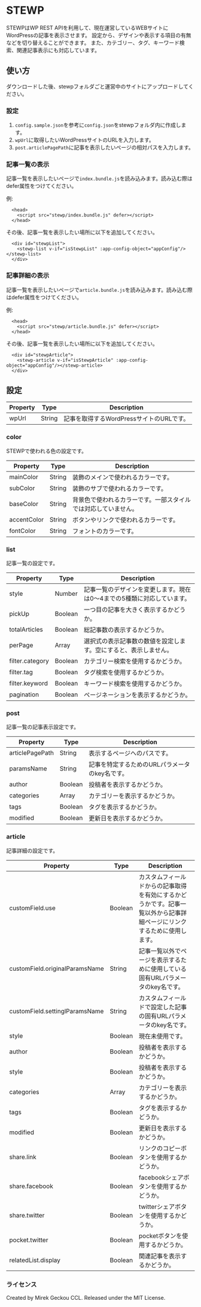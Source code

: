 # STEWP
STEWPはWP REST APIを利用して、現在運営しているWEBサイトにWordPressの記事を表示させます。
設定から、デザインや表示する項目の有無などを切り替えることができます。
また、カテゴリー、タグ、キーワード検索、関連記事表示にも対応しています。

## 使い方
ダウンロードした後、stewpフォルダごと運営中のサイトにアップロードしてください。

### 設定
1. `config.sample.json`を参考に`config.json`をstewpフォルダ内に作成します。
2. `wpUrl`に取得したいWordPressサイトのURLを入力します。
3. `post.articlePagePath`に記事を表示したいページの相対パスを入力します。

### 記事一覧の表示
記事一覧を表示したいページで`index.bundle.js`を読み込みます。読み込む際はdefer属性をつけてください。

例:
```
  <head>
    <script src="stewp/index.bundle.js" defer></script>
  </head>
```

その後、記事一覧を表示したい場所に以下を追加してください。

```
  <div id="stewpList">
    <stewp-list v-if="isStewpList" :app-config-object="appConfig"/></stewp-list>
  </div>
```

### 記事詳細の表示

記事一覧を表示したいページで`article.bundle.js`を読み込みます。読み込む際はdefer属性をつけてください。

例:
```
  <head>
    <script src="stewp/article.bundle.js" defer></script>
  </head>
```

その後、記事一覧を表示したい場所に以下を追加してください。

```
  <div id="stewpArticle">
    <stewp-article v-if="isStewpArticle" :app-config-object="appConfig"/></stewp-article>
  </div>
```
## 設定

| Property | Type | Description |
----|----|---- 
| wpUrl | String | 記事を取得するWordPressサイトのURLです。 |

### color
STEWPで使われる色の設定です。

| Property | Type | Description |
----|----|---- 
| mainColor | String | 装飾のメインで使われるカラーです。 |
| subColor | String | 装飾のサブで使われるカラーです。 |
| baseColor | String | 背景色で使われるカラーです。一部スタイルでは対応していません。 |
| accentColor | String | ボタンやリンクで使われるカラーです。 |
| fontColor | String | フォントのカラーです。 |

### list
記事一覧の設定です。

| Property | Type | Description |
----|----|---- 
| style | Number | 記事一覧のデザインを変更します。現在は0〜4までの5種類に対応しています。 |
| pickUp | Boolean | 一つ目の記事を大きく表示するかどうか。 |
| totalArticles | Boolean | 総記事数の表示するかどうか。 |
| perPage | Array | 選択式の表示記事数の数値を設定します。空にすると、表示しません。 |
| filter.category | Boolean | カテゴリー検索を使用するかどうか。 |
| filter.tag | Boolean | タグ検索を使用するかどうか。 |
| filter.keyword | Boolean | キーワード検索を使用するかどうか。 |
| pagination | Boolean | ページネーションを表示するかどうか。 |

### post
記事一覧の記事表示設定です。

| Property | Type | Description |
----|----|---- 
| articlePagePath | String | 表示するページへのパスです。 |
| paramsName | String | 記事を特定するためのURLパラメータのkey名です。 |
| author | Boolean | 投稿者を表示するかどうか。 |
| categories | Array | カテゴリーを表示するかどうか。 |
| tags | Boolean | タグを表示するかどうか。 |
| modified | Boolean | 更新日を表示するかどうか。 |

### article
記事詳細の設定です。

| Property | Type | Description |
----|----|---- 
| customField.use | Boolean | カスタムフィールドからの記事取得を有効にするかどうかです。記事一覧以外から記事詳細ページにリンクするために使用します。 |
| customField.originalParamsName | String | 記事一覧以外でページを表示するために使用している固有URLパラメータのkey名です。 |
| customField.settinglParamsName | String | カスタムフィールドで設定した記事の固有URLパラメータのkey名です。 |
| style | Boolean | 現在未使用です。 |
| author | Boolean | 投稿者を表示するかどうか。 |
| style | Boolean | 投稿者を表示するかどうか。 |
| categories | Array | カテゴリーを表示するかどうか。 |
| tags | Boolean | タグを表示するかどうか。 |
| modified | Boolean | 更新日を表示するかどうか。 |
| share.link | Boolean | リンクのコピーボタンを使用するかどうか。 |
| share.facebook | Boolean | facebookシェアボタンを使用するかどうか。 |
| share.twitter | Boolean | twitterシェアボタンを使用するかどうか。 |
| pocket.twitter | Boolean | pocketボタンを使用するかどうか。 |
| relatedList.display | Boolean | 関連記事を表示するかどうか。 |

### ライセンス

Created by Mirek Geckou CCL. Released under the MIT License.
